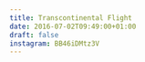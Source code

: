 ```yaml
---
title: Transcontinental Flight
date: 2016-07-02T09:49:00+01:00
draft: false
instagram: BB46iDMtz3V
---
```


